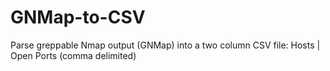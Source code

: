 # GNMap-to-CSV
Parse greppable Nmap output (GNMap) into a two column CSV file: Hosts | Open Ports (comma delimited)
